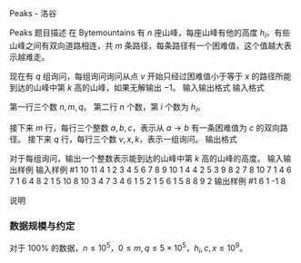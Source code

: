 



Peaks - 洛谷














Peaks
题目描述
在 Bytemountains 有 $n$ 座山峰，每座山峰有他的高度 $h_i$。有些山峰之间有双向道路相连，共 $m$ 条路径，每条路径有一个困难值，这个值越大表示越难走。  

现在有 $q$ 组询问，每组询问询问从点 $v$ 开始只经过困难值小于等于 $x$ 的路径所能到达的山峰中第 $k$ 高的山峰，如果无解输出 $-1$。
输入输出格式
输入格式

第一行三个数 $n,m,q$。
第二行 $n$ 个数，第 $i$ 个数为 $h_i$。

接下来 $m$ 行，每行三个整数 $a,b,c$，表示从 $a \to b$ 有一条困难值为 $c$ 的双向路径。
接下来 $q$ 行，每行三个数 $v,x,k$，表示一组询问。
输出格式

对于每组询问，输出一个整数表示能到达的山峰中第 $k$ 高的山峰的高度。
输入输出样例
输入样例 #1
10 11 4
1 2 3 4 5 6 7 8 9 10
1 4 4
2 5 3
9 8 2
7 8 10
7 1 4
6 7 1
6 4 8
2 1 5
10 8 10
3 4 7
3 4 6
1 5 2
1 5 6
1 5 8
8 9 2
输出样例 #1
6
1
-1
8

说明
### 数据规模与约定
对于 $100\%$ 的数据，$n \le 10^5$，$0 \le m,q \le 5\times 10^5$，$h_i,c,x \le 10^9$。






